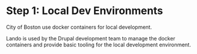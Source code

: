 # Step 1: Local Dev Environments

City of Boston use docker containers for local development.

Lando is used by the Drupal development team to manage the docker containers and provide basic tooling for the local development environment.
